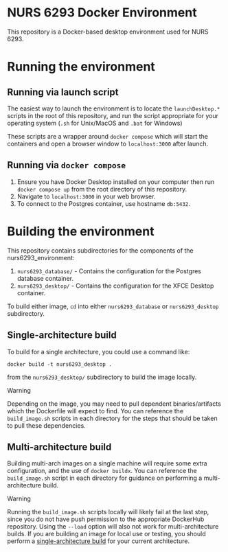 # NURS 6293 Docker Environment
This repository is a Docker-based desktop environment used for NURS 6293.

# Running the environment

## Running via launch script
The easiest way to launch the environment is to locate the `launchDesktop.*` scripts in the root of this repository, and run the script appropriate for your operating system (`.sh` for Unix/MacOS and `.bat` for Windows)

These scripts are a wrapper around `docker compose` which will start the containers and open a browser window to `localhost:3000` after launch.

## Running via `docker compose`
1. Ensure you have Docker Desktop installed on your computer then run `docker compose up` from the root directory of this repository. 
2. Navigate to `localhost:3000` in your web browser.
3. To connect to the Postgres container, use hostname `db:5432`.


# Building the environment

This repository contains subdirectories for the components of the nurs6293_environment:

1. `nurs6293_database/` - Contains the configuration for the Postgres database container.
2. `nurs6293_desktop/` - Contains the configuration for the XFCE Desktop container. 

To build either image, `cd` into either `nurs6293_database` or `nurs6293_desktop` subdirectory.

## Single-architecture build

To build for a single architecture, you could use a command like:
```
docker build -t nurs6293_desktop .
```
from the `nurs6293_desktop/` subdirectory to build the image locally. 

> [!WARNING]
> Depending on the image, you may need to pull dependent binaries/artifacts which the Dockerfile will expect to find. 
> You can reference the `build_image.sh` scripts in each directory for the steps that should be taken to pull these dependencies.

## Multi-architecture build

Building multi-arch images on a single machine will require some extra configuration, and the use of `docker buildx`. You can reference the `build_image.sh` script in each directory for guidance on performing a multi-architecture build.

> [!WARNING]
> Running the `build_image.sh` scripts locally will likely fail at the last step, since you do not have push permission to the appropriate DockerHub repository. Using the `--load` option will also not work for multi-architecture builds. 
> If you are building an image for local use or testing, you should perform a [single-architecture build](#single-architecture-build) for your current architecture.




